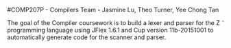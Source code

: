 #COMP207P - Compilers
Team - Jasmine Lu, Theo Turner, Yee Chong Tan

The goal of the Compiler coursework is to build a lexer and parser for the Z ̃ programming language using JFlex 1.6.1 and Cup version 11b-20151001 to automatically generate code for the scanner and parser.